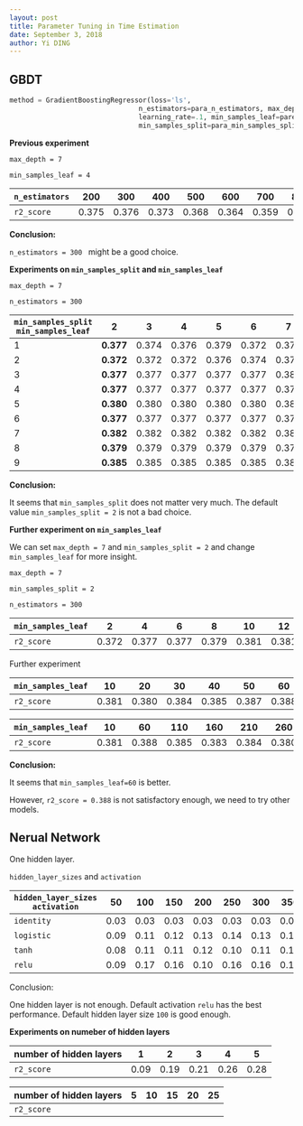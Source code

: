 ```yaml
---
layout: post
title: Parameter Tuning in Time Estimation
date: September 3, 2018
author: Yi DING
---
```


## GBDT

```python
method = GradientBoostingRegressor(loss='ls', 
                                n_estimators=para_n_estimators, max_depth=para_max_depth,
                                learning_rate=.1, min_samples_leaf=pare_min_samples_leaf,
                                min_samples_split=para_min_samples_split)
```



**Previous experiment**

`max_depth = 7`

`min_samples_leaf = 4`

| `n_estimators ` | 200   | 300   | 400   | 500   | 600   | 700   | 800   | 900   |
| --------------- | ----- | ----- | ----- | ----- | ----- | ----- | ----- | ----- |
| `r2_score`      | 0.375 | 0.376 | 0.373 | 0.368 | 0.364 | 0.359 | 0.354 | 0.349 |

**Conclusion:**

`n_estimators = 300 ` might be a good choice.



**Experiments on `min_samples_split` and `min_samples_leaf`**

`max_depth = 7`

`n_estimators = 300 `

| `min_samples_split` `min_samples_leaf` | **2**     | 3     | 4     | 5     | 6     | 7     | 8     | 9     |
| -------------------------------------- | --------- | ----- | ----- | ----- | ----- | ----- | ----- | ----- |
| 1                                      | **0.377** | 0.374 | 0.376 | 0.379 | 0.372 | 0.372 | 0.374 | 0.372 |
| 2                                      | **0.372** | 0.372 | 0.372 | 0.376 | 0.374 | 0.374 | 0.378 | 0.375 |
| 3                                      | **0.377** | 0.377 | 0.377 | 0.377 | 0.377 | 0.380 | 0.380 | 0.377 |
| 4                                      | **0.377** | 0.377 | 0.377 | 0.377 | 0.377 | 0.378 | 0.377 | 0.380 |
| 5                                      | **0.380** | 0.380 | 0.380 | 0.380 | 0.380 | 0.380 | 0.380 | 0.380 |
| 6                                      | **0.377** | 0.377 | 0.377 | 0.377 | 0.377 | 0.377 | 0.377 | 0.377 |
| 7                                      | **0.382** | 0.382 | 0.382 | 0.382 | 0.382 | 0.382 | 0.382 | 0.382 |
| 8                                      | **0.379** | 0.379 | 0.379 | 0.379 | 0.379 | 0.379 | 0.379 | 0.379 |
| 9                                      | **0.385** | 0.385 | 0.385 | 0.385 | 0.385 | 0.385 | 0.385 | 0.385 |

**Conclusion:** 

It seems that `min_samples_split` does not matter very much. The default value `min_samples_split = 2` is not a bad choice.



**Further experiment on `min_samples_leaf`** 

We can set `max_depth = 7` and  `min_samples_split = 2`  and change `min_samples_leaf` for more insight.

`max_depth = 7`

`min_samples_split = 2`

`n_estimators = 300 `

| `min_samples_leaf` | 2     | 4     | 6     | 8     | 10    | 12    | 14    | 16    | 18    |
| ------------------ | ----- | ----- | ----- | ----- | ----- | ----- | ----- | ----- | ----- |
| `r2_score`         | 0.372 | 0.377 | 0.377 | 0.379 | 0.381 | 0.381 | 0.384 | 0.380 | 0.385 |

Further experiment

| `min_samples_leaf` | 10    | 20    | 30    | 40    | 50    | 60    |
| ------------------ | ----- | ----- | ----- | ----- | ----- | ----- |
| `r2_score`         | 0.381 | 0.380 | 0.384 | 0.385 | 0.387 | 0.388 |

| `min_samples_leaf` | 10    | 60    | 110   | 160   | 210   | 260   |
| ------------------ | ----- | ----- | ----- | ----- | ----- | ----- |
| `r2_score`         | 0.381 | 0.388 | 0.385 | 0.383 | 0.384 | 0.380 |

**Conclusion:**

It seems that `min_samples_leaf=60` is better. 

However, `r2_score = 0.388` is not satisfactory enough, we need to try other models.



## Nerual Network

One hidden layer.

`hidden_layer_sizes` and `activation`

| `hidden_layer_sizes` `activation` | 50   | 100  | 150  | 200  | 250  | 300  | 350  | 400  | 450  | 500  |
| --------------------------------- | ---- | ---- | ---- | ---- | ---- | ---- | ---- | ---- | ---- | ---- |
| `identity`                        | 0.03 | 0.03 | 0.03 | 0.03 | 0.03 | 0.03 | 0.03 | 0.03 | 0.03 | 0.03 |
| `logistic`                        | 0.09 | 0.11 | 0.12 | 0.13 | 0.14 | 0.13 | 0.13 | 0.15 | 0.14 | 0.15 |
| `tanh`                            | 0.08 | 0.11 | 0.11 | 0.12 | 0.10 | 0.11 | 0.12 | 0.12 | 0.12 | 0.12 |
| `relu`                            | 0.09 | 0.17 | 0.16 | 0.10 | 0.16 | 0.16 | 0.17 | 0.17 | 0.18 | 0.18 |

Conclusion:

One hidden layer is not enough. Default activation `relu` has the best performance. Default hidden layer size `100` is good enough.



**Experiments on numeber of hidden layers**

| number of hidden layers | 1    | 2    | 3    | 4    | 5    |
| ----------------------- | ---- | ---- | ---- | ---- | ---- |
| `r2_score`              | 0.09 | 0.19 | 0.21 | 0.26 | 0.28 |

| number of hidden layers | 5    | 10   | 15   | 20   | 25   |
| ----------------------- | ---- | ---- | ---- | ---- | ---- |
| `r2_score`              |      |      |      |      |      |